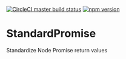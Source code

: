 [![CircleCI master build status](https://img.shields.io/circleci/project/github/unplgtc/StandardPromise/master.svg?label=master&logo=circleci)](https://circleci.com/gh/unplgtc/StandardPromise/tree/master)
[![npm version](https://img.shields.io/npm/v/@unplgtc/standard-promise.svg)](https://www.npmjs.com/package/@unplgtc/standard-promise)

# StandardPromise

Standardize Node Promise return values

